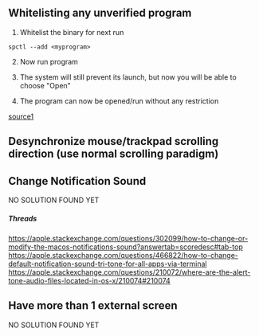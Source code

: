 ## Whitelisting any unverified program

1. Whitelist the binary for next run

```
spctl --add <myprogram>
```

2. Now run program

3. The system will still prevent its launch, but now you will be able to choose "Open"

4.  The program can now be opened/run without any restriction

[source1](https://github.molgen.mpg.de/pages/bs/macOSnotes/mac/mac_procs_unsigned.html)

## Desynchronize mouse/trackpad scrolling direction (use normal scrolling paradigm)

## Change Notification Sound

NO SOLUTION FOUND YET

##### Threads

https://apple.stackexchange.com/questions/302099/how-to-change-or-modify-the-macos-notifications-sound?answertab=scoredesc#tab-top
https://apple.stackexchange.com/questions/466822/how-to-change-default-notification-sound-tri-tone-for-all-apps-via-terminal
https://apple.stackexchange.com/questions/210072/where-are-the-alert-tone-audio-files-located-in-os-x/210074#210074

## Have more than 1 external screen

NO SOLUTION FOUND YET
